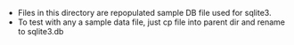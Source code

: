 - Files in this directory are repopulated sample DB file used for sqlite3.
- To test with any a sample data file, just cp file into parent dir and rename to sqlite3.db 
